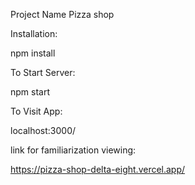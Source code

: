 
Project Name 
Pizza shop

Installation:

npm install


To Start Server:

npm start

To Visit App:

localhost:3000/

link for familiarization viewing:

https://pizza-shop-delta-eight.vercel.app/
